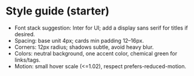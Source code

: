 # Style guide (starter)

- Font stack suggestion: Inter for UI; add a display sans serif for titles if desired.
- Spacing: base unit 4px; cards min padding 12–16px.
- Corners: 12px radius; shadows subtle, avoid heavy blur.
- Colors: neutral background, one accent color, chemical green for links/tags.
- Motion: small hover scale (<=1.02), respect prefers-reduced-motion.
